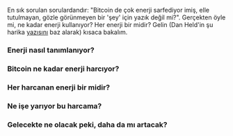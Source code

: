 En sık sorulan sorulardandır: "Bitcoin de çok enerji sarfediyor imiş, elle tutulmayan, gözle görünmeyen bir 'şey' için yazık değil mi?". Gerçekten öyle mi, ne kadar enerji kullanıyor? Her enerji bir midir? Gelin (Dan Held'in şu harika [yazısını](https://blog.picks.co/pow-is-efficient-aa3d442754d3) baz alarak) kısaca bakalım. 


### Enerji nasıl tanımlanıyor?



### Bitcoin ne kadar enerji harcıyor?


### Her harcanan enerji bir midir?


### Ne işe yarıyor bu harcama?


### Gelecekte ne olacak peki, daha da mı artacak?


